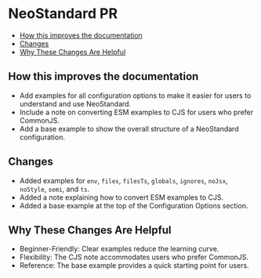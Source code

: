<h1>NeoStandard PR</h1>

- [How this improves the documentation](#how-this-improves-the-documentation)
- [Changes](#changes)
- [Why These Changes Are Helpful](#why-these-changes-are-helpful)

## How this improves the documentation

- Add examples for all configuration options to make it easier for users to
   understand and use NeoStandard.
- Include a note on converting ESM examples to CJS for users who prefer
   CommonJS.
- Add a base example to show the overall structure of a NeoStandard
   configuration.

## Changes

- Added examples for `env`, `files`, `filesTs`, `globals`, `ignores`, `noJsx`,
`noStyle`, `semi`, and `ts`.
- Added a note explaining how to convert ESM examples to CJS.
- Added a base example at the top of the Configuration Options section.

## Why These Changes Are Helpful

- Beginner-Friendly: Clear examples reduce the learning curve.
- Flexibility: The CJS note accommodates users who prefer CommonJS.
- Reference: The base example provides a quick starting point for users.
